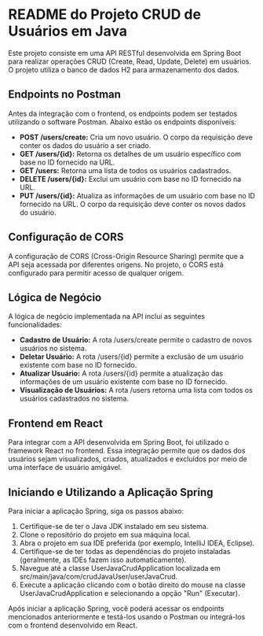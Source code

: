 # README do Projeto CRUD de Usuários em Java

Este projeto consiste em uma API RESTful desenvolvida em Spring Boot para realizar operações CRUD (Create, Read, Update, Delete) em usuários. O projeto utiliza o banco de dados H2 para armazenamento dos dados.

## Endpoints no Postman

Antes da integração com o frontend, os endpoints podem ser testados utilizando o software Postman. Abaixo estão os endpoints disponíveis:

- **POST /users/create:** Cria um novo usuário. O corpo da requisição deve conter os dados do usuário a ser criado.
- **GET /users/{id}:** Retorna os detalhes de um usuário específico com base no ID fornecido na URL.
- **GET /users:** Retorna uma lista de todos os usuários cadastrados.
- **DELETE /users/{id}:** Exclui um usuário com base no ID fornecido na URL.
- **PUT /users/{id}:** Atualiza as informações de um usuário com base no ID fornecido na URL. O corpo da requisição deve conter os novos dados do usuário.

## Configuração de CORS

A configuração de CORS (Cross-Origin Resource Sharing) permite que a API seja acessada por diferentes origens. No projeto, o CORS está configurado para permitir acesso de qualquer origem.

## Lógica de Negócio

A lógica de negócio implementada na API inclui as seguintes funcionalidades:

- **Cadastro de Usuário:** A rota /users/create permite o cadastro de novos usuários no sistema.
- **Deletar Usuário:** A rota /users/{id} permite a exclusão de um usuário existente com base no ID fornecido.
- **Atualizar Usuário:** A rota /users/{id} permite a atualização das informações de um usuário existente com base no ID fornecido.
- **Visualização de Usuários:** A rota /users retorna uma lista com todos os usuários cadastrados no sistema.

## Frontend em React

Para integrar com a API desenvolvida em Spring Boot, foi utilizado o framework React no frontend. Essa integração permite que os dados dos usuários sejam visualizados, criados, atualizados e excluídos por meio de uma interface de usuário amigável.

## Iniciando e Utilizando a Aplicação Spring

Para iniciar a aplicação Spring, siga os passos abaixo:

1. Certifique-se de ter o Java JDK instalado em seu sistema.
2. Clone o repositório do projeto em sua máquina local.
3. Abra o projeto em sua IDE preferida (por exemplo, IntelliJ IDEA, Eclipse).
4. Certifique-se de ter todas as dependências do projeto instaladas (geralmente, as IDEs fazem isso automaticamente).
5. Navegue até a classe UserJavaCrudApplication localizada em src/main/java/com/crudJavaUser/userJavaCrud.
6. Execute a aplicação clicando com o botão direito do mouse na classe UserJavaCrudApplication e selecionando a opção "Run" (Executar).

Após iniciar a aplicação Spring, você poderá acessar os endpoints mencionados anteriormente e testá-los usando o Postman ou integrá-los com o frontend desenvolvido em React.
